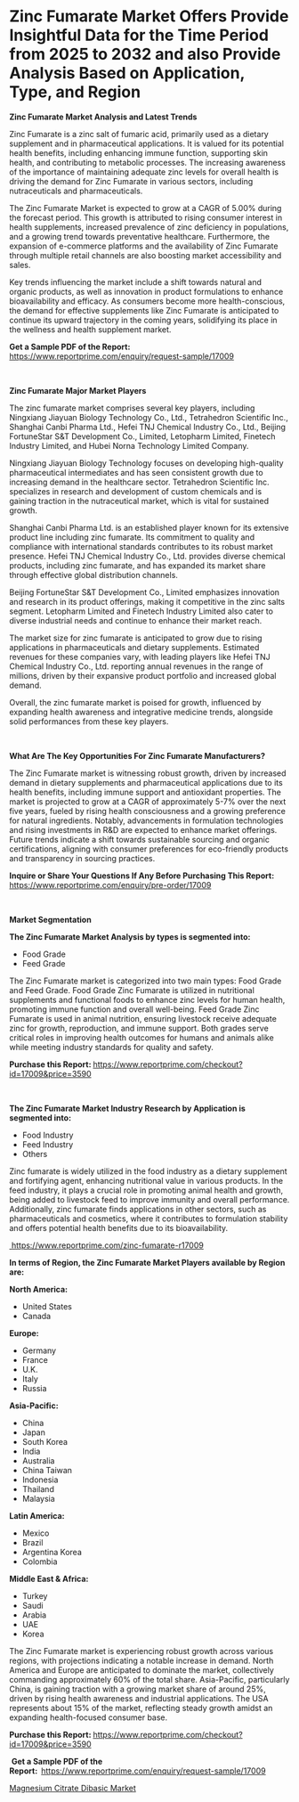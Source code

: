<p><h1>Zinc Fumarate Market Offers Provide Insightful Data for the Time Period from 2025 to 2032 and also Provide Analysis Based on Application, Type, and Region</h1></p><p><strong>Zinc Fumarate Market Analysis and Latest Trends</strong></p>
<p><p>Zinc Fumarate is a zinc salt of fumaric acid, primarily used as a dietary supplement and in pharmaceutical applications. It is valued for its potential health benefits, including enhancing immune function, supporting skin health, and contributing to metabolic processes. The increasing awareness of the importance of maintaining adequate zinc levels for overall health is driving the demand for Zinc Fumarate in various sectors, including nutraceuticals and pharmaceuticals.</p><p>The Zinc Fumarate Market is expected to grow at a CAGR of 5.00% during the forecast period. This growth is attributed to rising consumer interest in health supplements, increased prevalence of zinc deficiency in populations, and a growing trend towards preventative healthcare. Furthermore, the expansion of e-commerce platforms and the availability of Zinc Fumarate through multiple retail channels are also boosting market accessibility and sales.</p><p>Key trends influencing the market include a shift towards natural and organic products, as well as innovation in product formulations to enhance bioavailability and efficacy. As consumers become more health-conscious, the demand for effective supplements like Zinc Fumarate is anticipated to continue its upward trajectory in the coming years, solidifying its place in the wellness and health supplement market.</p></p>
<p><strong>Get a Sample PDF of the Report:&nbsp;</strong> <a href="https://www.reportprime.com/enquiry/request-sample/17009?utm_campaign=2002&utm_medium=2&utm_source=Github&utm_content=ia&utm_term=18032025&utm_id=zinc-fumarate">https://www.reportprime.com/enquiry/request-sample/17009</a></p>
<p>&nbsp;</p>
<p><strong>Zinc Fumarate Major Market Players</strong></p>
<p><p>The zinc fumarate market comprises several key players, including Ningxiang Jiayuan Biology Technology Co., Ltd., Tetrahedron Scientific Inc., Shanghai Canbi Pharma Ltd., Hefei TNJ Chemical Industry Co., Ltd., Beijing FortuneStar S&T Development Co., Limited, Letopharm Limited, Finetech Industry Limited, and Hubei Norna Technology Limited Company. </p><p>Ningxiang Jiayuan Biology Technology focuses on developing high-quality pharmaceutical intermediates and has seen consistent growth due to increasing demand in the healthcare sector. Tetrahedron Scientific Inc. specializes in research and development of custom chemicals and is gaining traction in the nutraceutical market, which is vital for sustained growth.</p><p>Shanghai Canbi Pharma Ltd. is an established player known for its extensive product line including zinc fumarate. Its commitment to quality and compliance with international standards contributes to its robust market presence. Hefei TNJ Chemical Industry Co., Ltd. provides diverse chemical products, including zinc fumarate, and has expanded its market share through effective global distribution channels.</p><p>Beijing FortuneStar S&T Development Co., Limited emphasizes innovation and research in its product offerings, making it competitive in the zinc salts segment. Letopharm Limited and Finetech Industry Limited also cater to diverse industrial needs and continue to enhance their market reach.</p><p>The market size for zinc fumarate is anticipated to grow due to rising applications in pharmaceuticals and dietary supplements. Estimated revenues for these companies vary, with leading players like Hefei TNJ Chemical Industry Co., Ltd. reporting annual revenues in the range of millions, driven by their expansive product portfolio and increased global demand.</p><p>Overall, the zinc fumarate market is poised for growth, influenced by expanding health awareness and integrative medicine trends, alongside solid performances from these key players.</p></p>
<p>&nbsp;</p>
<p><strong>What Are The Key Opportunities For Zinc Fumarate Manufacturers?</strong></p>
<p><p>The Zinc Fumarate market is witnessing robust growth, driven by increased demand in dietary supplements and pharmaceutical applications due to its health benefits, including immune support and antioxidant properties. The market is projected to grow at a CAGR of approximately 5-7% over the next five years, fueled by rising health consciousness and a growing preference for natural ingredients. Notably, advancements in formulation technologies and rising investments in R&D are expected to enhance market offerings. Future trends indicate a shift towards sustainable sourcing and organic certifications, aligning with consumer preferences for eco-friendly products and transparency in sourcing practices.</p></p>
<p><strong>Inquire or Share Your Questions If Any Before Purchasing This Report:</strong> <a href="https://www.reportprime.com/enquiry/pre-order/17009?utm_campaign=2002&utm_medium=2&utm_source=Github&utm_content=ia&utm_term=18032025&utm_id=zinc-fumarate">https://www.reportprime.com/enquiry/pre-order/17009</a></p>
<p>&nbsp;</p>
<p><strong>Market Segmentation</strong></p>
<p><strong>The Zinc Fumarate Market Analysis by types is segmented into:</strong></p>
<p><ul><li>Food Grade</li><li>Feed Grade</li></ul></p>
<p><p>The Zinc Fumarate market is categorized into two main types: Food Grade and Feed Grade. Food Grade Zinc Fumarate is utilized in nutritional supplements and functional foods to enhance zinc levels for human health, promoting immune function and overall well-being. Feed Grade Zinc Fumarate is used in animal nutrition, ensuring livestock receive adequate zinc for growth, reproduction, and immune support. Both grades serve critical roles in improving health outcomes for humans and animals alike while meeting industry standards for quality and safety.</p></p>
<p><strong>Purchase this Report:&nbsp;</strong><a href="https://www.reportprime.com/checkout?id=17009&price=3590&utm_campaign=2002&utm_medium=2&utm_source=Github&utm_content=ia&utm_term=18032025&utm_id=zinc-fumarate">https://www.reportprime.com/checkout?id=17009&price=3590</a></p>
<p>&nbsp;</p>
<p><strong>The Zinc Fumarate Market Industry Research by Application is segmented into:</strong></p>
<p><ul><li>Food Industry</li><li>Feed Industry</li><li>Others</li></ul></p>
<p><p>Zinc fumarate is widely utilized in the food industry as a dietary supplement and fortifying agent, enhancing nutritional value in various products. In the feed industry, it plays a crucial role in promoting animal health and growth, being added to livestock feed to improve immunity and overall performance. Additionally, zinc fumarate finds applications in other sectors, such as pharmaceuticals and cosmetics, where it contributes to formulation stability and offers potential health benefits due to its bioavailability.</p></p>
<p><a href="https://www.reportprime.com/zinc-fumarate-r17009?utm_campaign=2002&utm_medium=2&utm_source=Github&utm_content=ia&utm_term=18032025&utm_id=zinc-fumarate">&nbsp;https://www.reportprime.com/zinc-fumarate-r17009</a></p>
<p><strong>In terms of Region, the Zinc Fumarate Market Players available by Region are:</strong></p>
<p>
    <p> <strong> North America: </strong>
        <ul>
            <li>United States</li>
            <li>Canada</li>
        </ul>
        </p> 
    <p> <strong> Europe: </strong>
        <ul>
            <li>Germany</li>
            <li>France</li>
            <li>U.K.</li>
            <li>Italy</li>
            <li>Russia</li>
        </ul>
        </p> 
    <p> <strong> Asia-Pacific: </strong>
        <ul>
            <li>China</li>
            <li>Japan</li>
            <li>South Korea</li>
            <li>India</li>
            <li>Australia</li>
            <li>China Taiwan</li>
            <li>Indonesia</li>
            <li>Thailand</li>
            <li>Malaysia</li>
        </ul>
        </p> 
    <p> <strong> Latin America: </strong>
        <ul>
            <li>Mexico</li>
            <li>Brazil</li>
            <li>Argentina Korea</li>
            <li>Colombia</li>
        </ul>
        </p> 
    <p> <strong> Middle East & Africa: </strong>
        <ul>
            <li>Turkey</li>
            <li>Saudi</li>
            <li>Arabia</li>
            <li>UAE</li>
            <li>Korea</li>
        </ul>
    </p>
    </p>
<p><p>The Zinc Fumarate market is experiencing robust growth across various regions, with projections indicating a notable increase in demand. North America and Europe are anticipated to dominate the market, collectively commanding approximately 60% of the total share. Asia-Pacific, particularly China, is gaining traction with a growing market share of around 25%, driven by rising health awareness and industrial applications. The USA represents about 15% of the market, reflecting steady growth amidst an expanding health-focused consumer base.</p></p>
<p><strong>Purchase this Report: </strong><a href="https://www.reportprime.com/checkout?id=17009&price=3590&utm_campaign=2002&utm_medium=2&utm_source=Github&utm_content=ia&utm_term=18032025&utm_id=zinc-fumarate">https://www.reportprime.com/checkout?id=17009&price=3590</a></p>
<p>&nbsp;<strong>Get a Sample PDF of the Report:&nbsp;&nbsp;</strong><a href="https://www.reportprime.com/enquiry/request-sample/17009?utm_campaign=2002&utm_medium=2&utm_source=Github&utm_content=ia&utm_term=18032025&utm_id=zinc-fumarate">https://www.reportprime.com/enquiry/request-sample/17009</a></p>
<p><strong></strong></p>
<p><p><a href="https://github.com/julyju69/Market-Research-Report-List-6/blob/main/magnesium-citrate-dibasic-market.md?utm_campaign=2002&utm_medium=2&utm_source=Github&utm_content=ia&utm_term=18032025&utm_id=zinc-fumarate">Magnesium Citrate Dibasic Market</a></p></p>